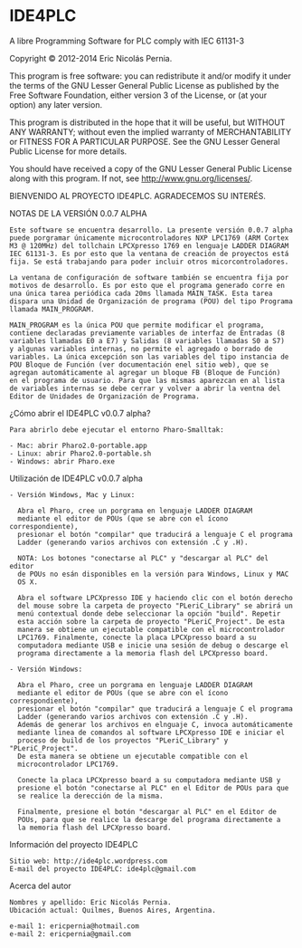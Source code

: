 IDE4PLC
=======

A libre Programming Software for PLC comply with IEC 61131-3



Copyright © 2012-2014 Eric Nicolás Pernia.

This program is free software: you can redistribute it and/or modify it under the terms of the GNU Lesser General Public License as published by the Free Software Foundation, either version 3 of the License, or (at your option) any later version.

This program is distributed in the hope that it will be useful, but WITHOUT ANY WARRANTY; without even the implied warranty of MERCHANTABILITY or FITNESS FOR A PARTICULAR PURPOSE.  See the GNU Lesser General Public License for more details.

You should have received a copy of the GNU Lesser General Public License along with this program.  If not, see <http://www.gnu.org/licenses/>.




BIENVENIDO AL PROYECTO IDE4PLC. AGRADECEMOS SU INTERÉS.



NOTAS DE LA VERSIÓN 0.0.7 ALPHA	
	
	Este software se encuentra desarrollo. La presente versión 0.0.7 alpha 
	puede porgramar únicamente microcontroladores NXP LPC1769 (ARM Cortex 
	M3 @ 120MHz) del tollchain LPCXpresso 1769 en lenguaje LADDER DIAGRAM
	IEC 61131-3. Es por esto que la ventana de creación de proyectos está 
	fija. Se está trabajando para poder incluir otros micorcontroladores.

	La ventana de configuración de software también se encuentra fija por 
	motivos de desarrollo. Es por esto que el programa generado corre en 
	una única tarea periódica cada 20ms llamada MAIN_TASK. Esta tarea 
	dispara una Unidad de Organización de programa (POU) del tipo Programa 
	llamada MAIN_PROGRAM.

	MAIN_PROGRAM es la única POU que permite modificar el programa, 
	contiene declaradas previamente variables de interfaz de Entradas (8 
	variables llamadas E0 a E7) y Salidas (8 variables llamadas S0 a S7) 
	y algunas variables internas, no permite el agregado o borrado de 
	variables. La única excepción son las variables del tipo instancia de
	POU Bloque de Función (ver documentación enel sitio web), que se 
	agregan automáticamente al agregar un bloque FB (Bloque de Función) 
	en el programa de usuario. Para que las mismas aparezcan en al lista 
	de variables internas se debe cerrar y volver a abrir la ventna del 
	Editor de Unidades de Organización de Programa.

	
¿Cómo abrir el IDE4PLC v0.0.7 alpha?

	Para abrirlo debe ejecutar el entorno Pharo-Smalltak:

	- Mac: abrir Pharo2.0-portable.app
	- Linux: abrir Pharo2.0-portable.sh
	- Windows: abrir Pharo.exe
	
Utilización de IDE4PLC v0.0.7 alpha

	- Versión Windows, Mac y Linux: 
	  
	  Abra el Pharo, cree un porgrama en lenguaje LADDER DIAGRAM 
	  mediante el editor de POUs (que se abre con el ícono correspondiente), 
	  presionar el botón "compilar" que traducirá a lenguaje C el programa 
	  Ladder (generando varios archivos con extensión .C y .H).
	  
	  NOTA: Los botones "conectarse al PLC" y "descargar al PLC" del editor
	  de POUs no esán disponibles en la versión para Windows, Linux y MAC 
	  OS X.
	  
	  Abra el software LPCXpresso IDE y haciendo clic con el botón derecho 
	  del mouse sobre la carpeta de proyecto "PLeriC_Library" se abrirá un 
	  menú contextual donde debe seleccionar la opción "build". Repetir 
	  esta acción sobre la carpeta de proyecto "PLeriC_Project". De esta 
	  manera se obtiene un ejecutable compatible con el microcontrolador 
	  LPC1769. Finalmente, conecte la placa LPCXpresso board a su 
	  computadora mediante USB e inicie una sesión de debug o descarge el 
	  programa directamente a la memoria flash del LPCXpresso board.
	  
	- Versión Windows:
	  
	  Abra el Pharo, cree un porgrama en lenguaje LADDER DIAGRAM 
	  mediante el editor de POUs (que se abre con el ícono correspondiente), 
	  presionar el botón "compilar" que traducirá a lenguaje C el programa 
	  Ladder (generando varios archivos con extensión .C y .H). 
	  Además de generar los archivos en elnguaje C, invoca automáticamente 
	  mediante linea de comandos al software LPCXpresso IDE e iniciar el 
	  proceso de build de los proyectos "PLeriC_Library" y "PLeriC_Project". 
	  De esta manera se obtiene un ejecutable compatible con el 
	  microcontrolador LPC1769. 
	  
	  Conecte la placa LPCXpresso board a su computadora mediante USB y 
	  presione el botón "conectarse al PLC" en el Editor de POUs para que 
	  se realice la derección de la misma.
	  
	  Finalmente, presione el botón "descargar al PLC" en el Editor de 
	  POUs, para que se realice la descarge del programa directamente a 
	  la memoria flash del LPCXpresso board.



Información del proyecto IDE4PLC

	Sitio web: http://ide4plc.wordpress.com
	E-mail del proyecto IDE4PLC: ide4plc@gmail.com

	
Acerca del autor
	
	Nombres y apellido: Eric Nicolás Pernia.
	Ubicación actual: Quilmes, Buenos Aires, Argentina.

	e-mail 1: ericpernia@hotmail.com
	e-mail 2: ericpernia@gmail.com
	
	

